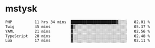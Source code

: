 # mstysk

<!--START_SECTION:waka-->

```txt
PHP          11 hrs 34 mins  ████████████████████▓░░░░   82.01 %
Twig         45 mins         █▒░░░░░░░░░░░░░░░░░░░░░░░   05.37 %
YAML         21 mins         ▓░░░░░░░░░░░░░░░░░░░░░░░░   02.56 %
TypeScript   20 mins         ▓░░░░░░░░░░░░░░░░░░░░░░░░   02.48 %
Lua          17 mins         ▓░░░░░░░░░░░░░░░░░░░░░░░░   02.11 %
```

<!--END_SECTION:waka-->
